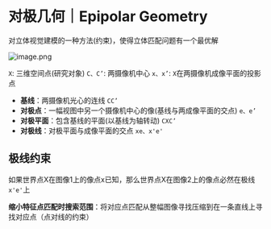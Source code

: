 # 对极几何｜Epipolar Geometry

对立体视觉建模的一种方法(约束)，使得立体匹配问题有一个最优解

![image.png](https://upload-images.jianshu.io/upload_images/12014150-3b9134809f9124d6.png?imageMogr2/auto-orient/strip%7CimageView2/2/w/1240)

`X`: 三维空间点(研究对象)
`C、C’`: 两摄像机中心
`x、x’`: `X`在两摄像机成像平面的投影点

- **基线**：两摄像机光心的连线 `CC’`
- **对极点**：一幅视图中另一个摄像机中心的像(基线与两成像平面的交点) `e、e’`
- **对极平面**：包含基线的平面(以基线为轴转动) `CXC’`
- **对极线**：对极平面与成像平面的交点 `xe、x'e'`

## 极线约束

如果世界点X在图像1上的像点x已知，那么世界点X在图像2上的像点必然在极线`x'e'`上

**缩小特征点匹配时搜索范围**：将对应点匹配从整幅图像寻找压缩到在一条直线上寻找对应点（点对线的约束）